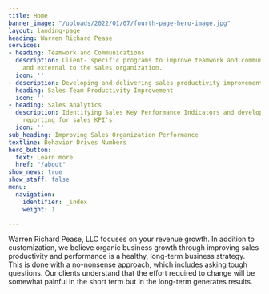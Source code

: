 ```yaml
---
title: Home
banner_image: "/uploads/2022/01/07/fourth-page-hero-image.jpg"
layout: landing-page
heading: Warren Richard Pease
services:
- heading: Teamwork and Communications
  description: Client- specific programs to improve teamwork and communications internal
    and external to the sales organization.
  icon: ''
- description: Developing and delivering sales productivity improvement programs.
  heading: Sales Team Productivity Improvement
  icon: ''
- heading: Sales Analytics
  description: Identifying Sales Key Performance Indicators and developing Analytics
    reporting for sales KPI's.
  icon: ''
sub_heading: Improving Sales Organization Performance
textline: Behavior Drives Numbers
hero_button:
  text: Learn more
  href: "/about"
show_news: true
show_staff: false
menu:
  navigation:
    identifier: _index
    weight: 1

---
```

Warren Richard Pease, LLC focuses on your revenue growth. In addition to customization, we believe organic business growth through improving sales productivity and performance is a healthy, long-term business strategy. This is done with a no-nonsense approach, which includes asking tough questions. Our clients understand that the effort required to change will be somewhat painful in the short term but in the long-term generates results.